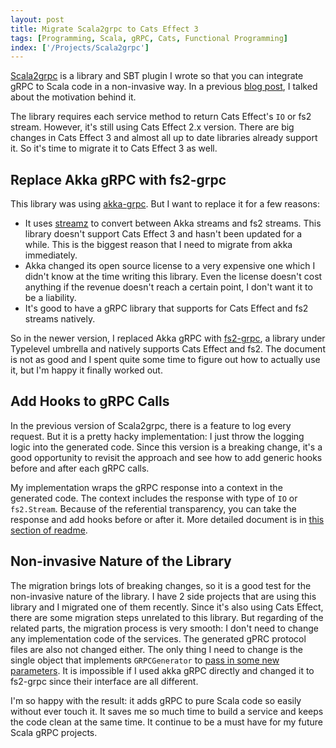 ```yaml
---
layout: post
title: Migrate Scala2grpc to Cats Effect 3
tags: [Programming, Scala, gRPC, Cats, Functional Programming]
index: ['/Projects/Scala2grpc']
---
```


[Scala2grpc](https://github.com/wb14123/scala2grpc) is a library and SBT plugin I wrote so that you can integrate gRPC to Scala code in a non-invasive way. In a previous [blog post](/2022-05-02-A-Library-to-Make-It-Easier-to-Use-Scala-with-GRPC.html), I talked about the motivation behind it.

The library requires each service method to return Cats Effect's `IO` or fs2 stream. However, it's still using Cats Effect 2.x version. There are big changes in Cats Effect 3 and almost all up to date libraries already support it. So it's time to migrate it to Cats Effect 3 as well.

## Replace Akka gRPC with fs2-grpc

This library was using [akka-grpc](https://doc.akka.io/docs/akka-grpc/current/index.html). But I want to replace it for a few reasons:

* It uses [streamz](https://github.com/krasserm/streamz) to convert between Akka streams and fs2 streams. This library doesn't support Cats Effect 3 and hasn't been updated for a while. This is the biggest reason that I need to migrate from akka immediately.
* Akka changed its open source license to a very expensive one which I didn't know at the time writing this library. Even the license doesn't cost anything if the revenue doesn't reach a certain point, I don't want it to be a liability.
* It's good to have a gRPC library that supports for Cats Effect and fs2 streams natively.

So in the newer version, I replaced Akka gRPC with [fs2-grpc](https://github.com/typelevel/fs2-grpc), a library under Typelevel umbrella and natively supports Cats Effect and fs2. The document is not as good and I spent quite some time to figure out how to actually use it, but I'm happy it finally worked out.

## Add Hooks to gRPC Calls

In the previous version of Scala2grpc, there is a feature to log every request. But it is a pretty hacky implementation: I just throw the logging logic into the generated code. Since this version is a breaking change, it's a good opportunity to revisit the approach and see how to add generic hooks before and after each gRPC calls.

My implementation wraps the gRPC response into a context in the generated code. The context includes the response with type of `IO` or `fs2.Stream`. Because of the referential transparency, you can take the response and add hooks before or after it. More detailed document is in [this section of readme](https://github.com/wb14123/scala2grpc#4-optional-define-custom-grpc-hook).

## Non-invasive Nature of the Library

The migration brings lots of breaking changes, so it is a good test for the non-invasive nature of the library. I have 2 side projects that are using this library and I migrated one of them recently. Since it's also using Cats Effect, there are some migration steps unrelated to this library. But regarding of the related parts, the migration process is very smooth: I don't need to change any implementation code of the services. The generated gPRC protocol files are also not changed either. The only thing I need to change is the single object that implements `GRPCGenerator` to [pass in some new parameters](https://github.com/wb14123/scala2grpc#2-create-an-object-to-implement-grpcgenerator). It is impossible if I used akka gRPC directly and changed it to fs2-grpc since their interface are all different.

I'm so happy with the result: it adds gRPC to pure Scala code so easily without ever touch it. It saves me so much time to build a service and keeps the code clean at the same time. It continue to be a must have for my future Scala gRPC projects.
